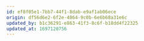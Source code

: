```yaml
---
id: ef8f05e1-7bb7-44f1-8dab-e9af1ab06ece
origin: df56d6e2-6f2e-4864-9c0b-6e6b68a31e6c
updated_by: b1c36291-e863-41f3-8c6f-b18dd4f22325
updated_at: 1697120756
---
```

